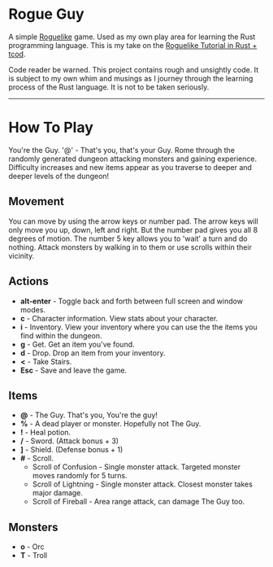 

# Rogue Guy

A simple [Roguelike](https://en.wikipedia.org/wiki/Roguelike) game.  Used as my own play area for learning the Rust programming language.  This is my take on the [Roguelike Tutorial in Rust + tcod](https://tomassedovic.github.io/roguelike-tutorial/index.html).

Code reader be warned.  This project contains rough and unsightly code.  It is subject to my own whim and musings as I journey through the learning process of the Rust language.  It is not to be taken seriously.

---

# How To Play
You're the Guy.  '@' - That's you, that's your Guy.  Rome through the randomly generated dungeon attacking monsters and gaining experience.  Difficulty increases and new items appear as you traverse to deeper and deeper levels of the dungeon!

## Movement
You can move by using the arrow keys or number pad.  The arrow keys will only move you up, down, left and right.  But the number pad gives you all 8 degrees of motion.  The number 5 key allows you to 'wait' a turn and do nothing.  Attack monsters by walking in to them or use scrolls within their vicinity.


## Actions
* **alt-enter** - Toggle back and forth between full screen and window modes.
* **c** - Character information.  View stats about your character.  
* **i** - Inventory.  View your inventory where you can use the the items you find within the dungeon.
* **g** - Get. Get an item you've found.
* **d** - Drop.  Drop an item from your inventory.
* **<** - Take Stairs.
* **Esc** - Save and leave the game.


## Items
* **@** - The Guy.  That's you,  You're the guy!
* **%** - A dead player or monster.  Hopefully not The Guy.
* **!** - Heal potion.
* **/** - Sword.  (Attack bonus + 3)
* **]** - Shield.  (Defense bonus + 1)
* **#** - Scroll.
  * Scroll of Confusion - Single monster attack.  Targeted monster moves randomly for 5 turns.
  * Scroll of Lightning - Single monster attack.  Closest monster takes major damage.
  * Scroll of Fireball - Area range attack, can damage The Guy too.

## Monsters
* **o** - Orc
* **T** - Troll

